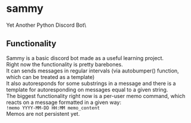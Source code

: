 # sammy
Yet Another Python Discord Bot\
## Functionality
Sammy is a basic discord bot made as a useful learning project.\
Right now the functionality is pretty barebones.\
It can sends messages in regular intervals (via autobumper() function, which can be treated as a template)\
It also autoresponds for some substrings in a message and there is a template for autoresponding on messages equal to a given string.\
The biggest functionality right now is a per-user memo command, which reacts on a message formatted in a given way:\
`!memo YYYY-MM-DD HH:MM memo_content`\
Memos are not persistent yet.

